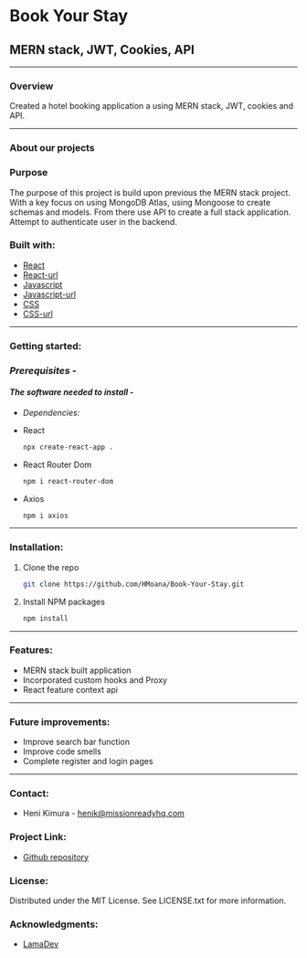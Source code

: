 # Book Your Stay

## MERN stack, JWT, Cookies, API
---

### **Overview**

Created a hotel booking application a using MERN stack, JWT, cookies and API.

---

### **About our projects**

### **Purpose**

The purpose of this project is build upon previous the MERN stack project. With a key focus on using MongoDB Atlas, using Mongoose to create schemas and models. From there use API to create a full stack application. Attempt to authenticate user in the backend.

### **Built with:**

- [React](https://img.shields.io/badge/React-20232A?style=for-the-badge&logo-react&logoColor=026e00 "React")
- [React-url](https://react.dev/ "Reacturl")
- [Javascript](https://img.shields.io/badge/Javascript-20232A?style=for-the-badge&logo-javascript&logoColor=026e00 "Javascript")
- [Javascript-url](https://www.javascript.com/ "Javascripturl")
- [CSS](https://img.shields.io/badge/CSS-20232A?style=for-the-badge&logo-css&logoColor=026e00 "CSS")
- [CSS-url](https://www.w3schools.com/css/ "CSSurl")

---

### **Getting started:**

### _Prerequisites -_

#### _The software needed to install -_

- _Dependencies:_

- React

  ```sh
  npx create-react-app .
  ```

- React Router Dom

  ```sh
  npm i react-router-dom
  ```

- Axios

  ```sh
  npm i axios
  ```

---

### **Installation:**

1. Clone the repo 

   ```sh
   git clone https://github.com/HMoana/Book-Your-Stay.git
   ```

2. Install NPM packages

   ```sh
   npm install
   ```  

---

### **Features:**

- MERN stack built application
- Incorporated custom hooks and Proxy
- React feature context api

---

### **Future improvements:**

- Improve search bar function
- Improve code smells
- Complete register and login pages

---

### **Contact:**

- Heni Kimura - <henik@missionreadyhq.com>

### **Project Link:**

- [Github repository](https://github.com/HMoana/Book-Your-Stay.git "Github repository")

### **License:**

Distributed under the MIT License. See LICENSE.txt for more information.

### **Acknowledgments:**

- [LamaDev](https://youtu.be/k3Vfj-e1Ma4 "LamaDev")
